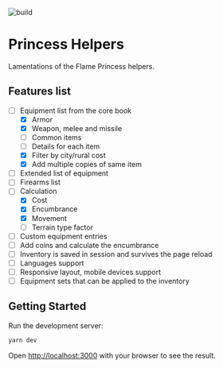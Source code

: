 ![build](https://github.com/8kto/ttrpg-lotfp-helpers/actions/workflows/main.yml/badge.svg)

# Princess Helpers

Lamentations of the Flame Princess helpers.

## Features list

- [ ] Equipment list from the core book
  - [x] Armor
  - [x] Weapon, melee and missile
  - [ ] Common items
  - [ ] Details for each item
  - [x] Filter by city/rural cost
  - [x] Add multiple copies of same item
- [ ] Extended list of equipment
- [ ] Firearms list
- [ ] Calculation
  - [x] Cost
  - [x] Encumbrance
  - [x] Movement
  - [ ] Terrain type factor
- [ ] Custom equipment entries
- [ ] Add coins and calculate the encumbrance
- [ ] Inventory is saved in session and survives the page reload
- [ ] Languages support
- [ ] Responsive layout, mobile devices support
- [ ] Equipment sets that can be applied to the inventory

## Getting Started

Run the development server:

```bash
yarn dev
```

Open [http://localhost:3000](http://localhost:3000) with your browser to see the result.
